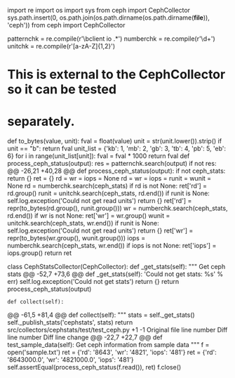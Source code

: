 import re
import os
import sys
from ceph import CephCollector
sys.path.insert(0, os.path.join(os.path.dirname(os.path.dirname(__file__)),
                                'ceph'))
from ceph import CephCollector

patternchk = re.compile(r'\bclient io .*')
numberchk = re.compile(r'\d+')
unitchk = re.compile(r'[a-zA-Z]{1,2}')

# This is external to the CephCollector so it can be tested
# separately.
def to_bytes(value, unit):
    fval = float(value)
    unit = str(unit.lower()).strip()
    if unit == "b":
        return fval
    unit_list = {'kb': 1, 'mb': 2, 'gb': 3, 'tb': 4, 'pb': 5, 'eb': 6}
    for i in range(unit_list[unit]):
        fval = fval * 1000
    return fval
def process_ceph_status(output):
    res = patternchk.search(output)
    if not res:
@@ -26,21 +40,28 @@ def process_ceph_status(output):
    if not ceph_stats:
        return {}
    ret = {}
    rd = wr = iops = None
    rd = wr = iops = runit = wunit = None
    rd = numberchk.search(ceph_stats)
    if rd is not None:
        ret['rd'] = rd.group()
        runit = unitchk.search(ceph_stats, rd.end())
        if runit is None:
            self.log.exception('Could not get read units')
            return {}
        ret['rd'] = repr(to_bytes(rd.group(), runit.group()))
        wr = numberchk.search(ceph_stats, rd.end())
        if wr is not None:
            ret['wr'] = wr.group()
            wunit = unitchk.search(ceph_stats, wr.end())
            if runit is None:
                self.log.exception('Could not get read units')
                return {}
            ret['wr'] = repr(to_bytes(wr.group(), wunit.group()))
            iops = numberchk.search(ceph_stats, wr.end())
            if iops is not None:
                ret['iops'] = iops.group()
    return ret


class CephStatsCollector(CephCollector):
    def _get_stats(self):
        """
        Get ceph stats
@@ -52,7 +73,6 @@ def _get_stats(self):
                'Could not get stats: %s' % err)
            self.log.exception('Could not get stats')
            return {}
        return process_ceph_status(output)

    def collect(self):
@@ -61,5 +81,4 @@ def collect(self):
        """
        stats = self._get_stats()
        self._publish_stats('cephstats', stats)
        return
‎src/collectors/cephstats/test/test_ceph.py
+1
-1
Original file line number	Diff line number	Diff line change
@@ -22,7 +22,7 @@ def test_sample_data(self):
        Get ceph information from sample data
        """
        f = open('sample.txt')
        ret = {'rd': '8643', 'wr': '4821', 'iops': '481'}
        ret = {'rd': '8643000.0', 'wr': '4821000.0', 'iops': '481'}
        self.assertEqual(process_ceph_status(f.read()), ret)
        f.close()

